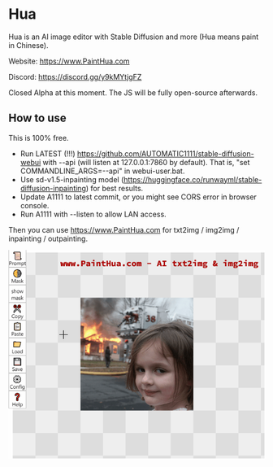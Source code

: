 # Hua
Hua is an AI image editor with Stable Diffusion and more (Hua means paint in Chinese).

Website: https://www.PaintHua.com

Discord: https://discord.gg/y9kMYtjgFZ

Closed Alpha at this moment. The JS will be fully open-source afterwards.

## How to use

This is 100% free.

* Run LATEST (!!!) https://github.com/AUTOMATIC1111/stable-diffusion-webui with --api (will listen at 127.0.0.1:7860 by default). That is, "set COMMANDLINE_ARGS=--api" in webui-user.bat.
* Use sd-v1.5-inpainting model (https://huggingface.co/runwayml/stable-diffusion-inpainting) for best results.
* Update A1111 to latest commit, or you might see CORS error in browser console.
* Run A1111 with --listen to allow LAN access.

Then you can use https://www.PaintHua.com for txt2img / img2img / inpainting / outpainting.

![](https://raw.githubusercontent.com/BlinkDL/Hua/main/Hua-Demo.gif)
